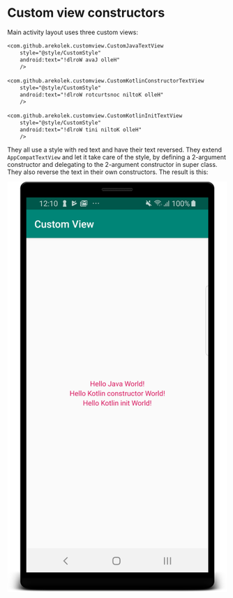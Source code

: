 # Custom view constructors

Main activity layout uses three custom views:

    <com.github.arekolek.customview.CustomJavaTextView
        style="@style/CustomStyle"
        android:text="!dlroW avaJ olleH"
        />

    <com.github.arekolek.customview.CustomKotlinConstructorTextView
        style="@style/CustomStyle"
        android:text="!dlroW rotcurtsnoc niltoK olleH"
        />

    <com.github.arekolek.customview.CustomKotlinInitTextView
        style="@style/CustomStyle"
        android:text="!dlroW tini niltoK olleH"
        />
        
They all use a style with red text and have their text reversed.
They extend `AppCompatTextView` and let it take care of the style,
by defining a 2-argument constructor and delegating to the 2-argument constructor in super class.
They also reverse the text in their own constructors.
The result is this:

![screenshot](screenshot.png)
